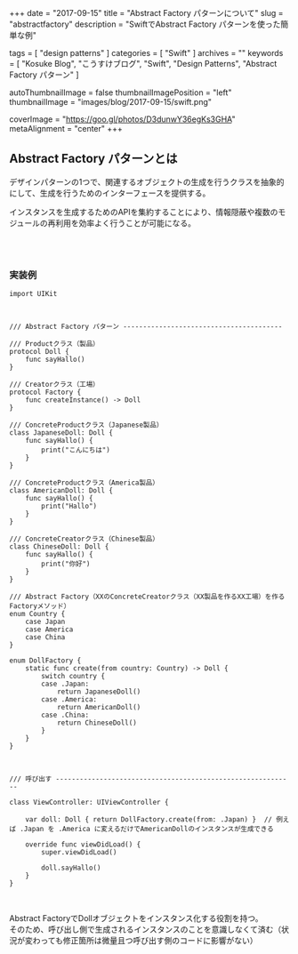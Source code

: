 +++
date = "2017-09-15"
title = "Abstract Factory パターンについて"
slug = "abstractfactory"
description = "SwiftでAbstract Factory パターンを使った簡単な例"

tags = [
	"design patterns"
]
categories = [
	"Swift"
]
archives = ""
keywords = [
	"Kosuke Blog",
	"こうすけブログ",
	"Swift",
	"Design Patterns",
	"Abstract Factory パターン"
]

autoThumbnailImage = false
thumbnailImagePosition = "left"
thumbnailImage = "images/blog/2017-09-15/swift.png"

coverImage = "https://goo.gl/photos/D3dunwY36egKs3GHA"
metaAlignment = "center"
+++

## Abstract Factory パターンとは
デザインパターンの1つで、関連するオブジェクトの生成を行うクラスを抽象的にして、生成を行うためのインターフェースを提供する。  

インスタンスを生成するためのAPIを集約することにより、情報隠蔽や複数のモジュールの再利用を効率よく行うことが可能になる。  

<br>

<br>

### 実装例

```
import UIKit



/// Abstract Factory パターン ----------------------------------------

/// Productクラス（製品）
protocol Doll {
    func sayHallo()
}

/// Creatorクラス（工場）
protocol Factory {
    func createInstance() -> Doll
}

/// ConcreteProductクラス（Japanese製品）
class JapaneseDoll: Doll {
    func sayHallo() {
        print("こんにちは")
    }
}

/// ConcreteProductクラス（America製品）
class AmericanDoll: Doll {
    func sayHallo() {
        print("Hallo")
    }
}

/// ConcreteCreatorクラス（Chinese製品）
class ChineseDoll: Doll {
    func sayHallo() {
        print("你好")
    }
}

/// Abstract Factory（XXのConcreteCreatorクラス（XX製品を作るXX工場）を作るFactoryメソッド）
enum Country {
    case Japan
    case America
    case China
}

enum DollFactory {
    static func create(from country: Country) -> Doll {
        switch country {
        case .Japan:
            return JapaneseDoll()
        case .America:
            return AmericanDoll()
        case .China:
            return ChineseDoll()
        }
    }
}



/// 呼び出す ------------------------------------------------------------

class ViewController: UIViewController {
    
    var doll: Doll { return DollFactory.create(from: .Japan) }  // 例えば .Japan を .America に変えるだけでAmericanDollのインスタンスが生成できる
    
    override func viewDidLoad() {
        super.viewDidLoad()
        
        doll.sayHallo()
    }
}
```

<br>

Abstract FactoryでDollオブジェクトをインスタンス化する役割を持つ。  
そのため、呼び出し側で生成されるインスタンスのことを意識しなくて済む（状況が変わっても修正箇所は微量且つ呼び出す側のコードに影響がない）